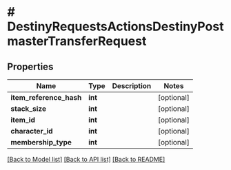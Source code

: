 # # DestinyRequestsActionsDestinyPostmasterTransferRequest

## Properties

Name | Type | Description | Notes
------------ | ------------- | ------------- | -------------
**item_reference_hash** | **int** |  | [optional]
**stack_size** | **int** |  | [optional]
**item_id** | **int** |  | [optional]
**character_id** | **int** |  | [optional]
**membership_type** | **int** |  | [optional]

[[Back to Model list]](../../README.md#models) [[Back to API list]](../../README.md#endpoints) [[Back to README]](../../README.md)
